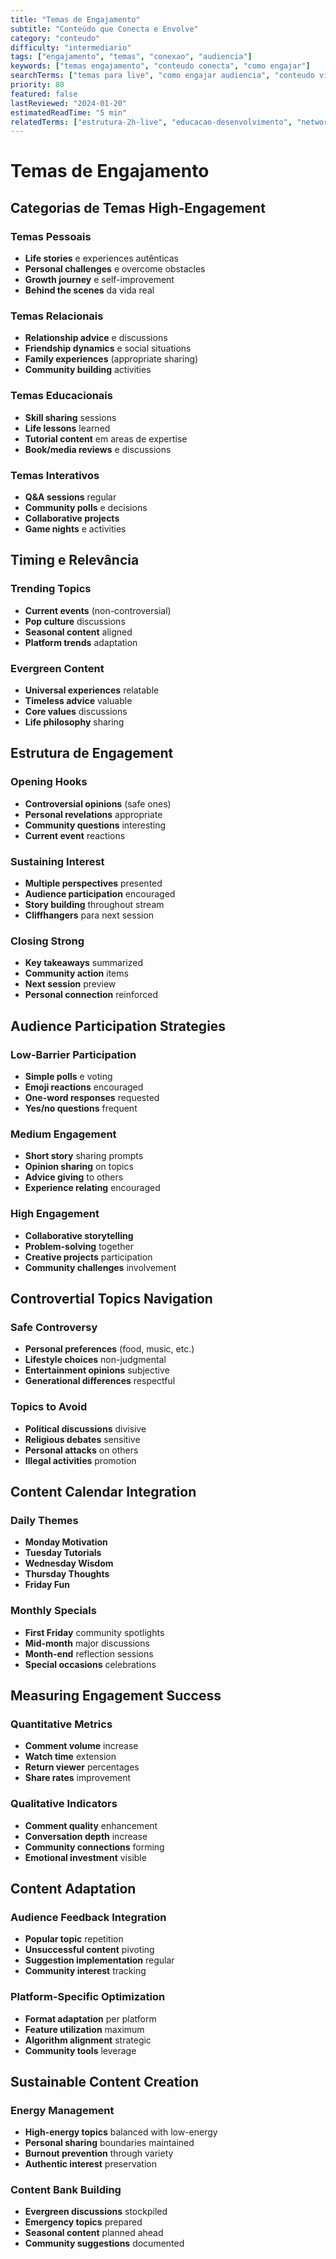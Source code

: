 ```yaml
---
title: "Temas de Engajamento"
subtitle: "Conteúdo que Conecta e Envolve"
category: "conteudo"
difficulty: "intermediario"
tags: ["engajamento", "temas", "conexao", "audiencia"]
keywords: ["temas engajamento", "conteudo conecta", "como engajar"]
searchTerms: ["temas para live", "como engajar audiencia", "conteudo viral"]
priority: 80
featured: false
lastReviewed: "2024-01-20"
estimatedReadTime: "5 min"
relatedTerms: ["estrutura-2h-live", "educacao-desenvolvimento", "networking-ativo"]
---
```


# Temas de Engajamento

## Categorias de Temas High-Engagement

### Temas Pessoais
- **Life stories** e experiences autênticas
- **Personal challenges** e overcome obstacles
- **Growth journey** e self-improvement
- **Behind the scenes** da vida real

### Temas Relacionais
- **Relationship advice** e discussions
- **Friendship dynamics** e social situations
- **Family experiences** (appropriate sharing)
- **Community building** activities

### Temas Educacionais
- **Skill sharing** sessions
- **Life lessons** learned
- **Tutorial content** em areas de expertise
- **Book/media reviews** e discussions

### Temas Interativos
- **Q&A sessions** regular
- **Community polls** e decisions
- **Collaborative projects**
- **Game nights** e activities

## Timing e Relevância

### Trending Topics
- **Current events** (non-controversial)
- **Pop culture** discussions
- **Seasonal content** aligned
- **Platform trends** adaptation

### Evergreen Content
- **Universal experiences** relatable
- **Timeless advice** valuable
- **Core values** discussions
- **Life philosophy** sharing

## Estrutura de Engagement

### Opening Hooks
- **Controversial opinions** (safe ones)
- **Personal revelations** appropriate
- **Community questions** interesting
- **Current event** reactions

### Sustaining Interest
- **Multiple perspectives** presented
- **Audience participation** encouraged
- **Story building** throughout stream
- **Cliffhangers** para next session

### Closing Strong
- **Key takeaways** summarized
- **Community action** items
- **Next session** preview
- **Personal connection** reinforced

## Audience Participation Strategies

### Low-Barrier Participation
- **Simple polls** e voting
- **Emoji reactions** encouraged
- **One-word responses** requested
- **Yes/no questions** frequent

### Medium Engagement
- **Short story** sharing prompts
- **Opinion sharing** on topics
- **Advice giving** to others
- **Experience relating** encouraged

### High Engagement
- **Collaborative storytelling**
- **Problem-solving** together
- **Creative projects** participation
- **Community challenges** involvement

## Controvertial Topics Navigation

### Safe Controversy
- **Personal preferences** (food, music, etc.)
- **Lifestyle choices** non-judgmental
- **Entertainment opinions** subjective
- **Generational differences** respectful

### Topics to Avoid
- **Political discussions** divisive
- **Religious debates** sensitive
- **Personal attacks** on others
- **Illegal activities** promotion

## Content Calendar Integration

### Daily Themes
- **Monday Motivation**
- **Tuesday Tutorials**
- **Wednesday Wisdom**
- **Thursday Thoughts**
- **Friday Fun**

### Monthly Specials
- **First Friday** community spotlights
- **Mid-month** major discussions
- **Month-end** reflection sessions
- **Special occasions** celebrations

## Measuring Engagement Success

### Quantitative Metrics
- **Comment volume** increase
- **Watch time** extension
- **Return viewer** percentages
- **Share rates** improvement

### Qualitative Indicators
- **Comment quality** enhancement
- **Conversation depth** increase
- **Community connections** forming
- **Emotional investment** visible

## Content Adaptation

### Audience Feedback Integration
- **Popular topic** repetition
- **Unsuccessful content** pivoting
- **Suggestion implementation** regular
- **Community interest** tracking

### Platform-Specific Optimization
- **Format adaptation** per platform
- **Feature utilization** maximum
- **Algorithm alignment** strategic
- **Community tools** leverage

## Sustainable Content Creation

### Energy Management
- **High-energy topics** balanced with low-energy
- **Personal sharing** boundaries maintained
- **Burnout prevention** through variety
- **Authentic interest** preservation

### Content Bank Building
- **Evergreen discussions** stockpiled
- **Emergency topics** prepared
- **Seasonal content** planned ahead
- **Community suggestions** documented